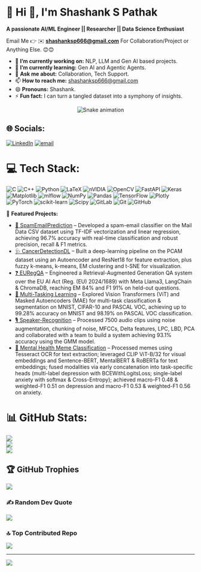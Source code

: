 # 💫 Hi 👋, I'm Shashank S Pathak
**A passionate AI/ML Engineer || Researcher || Data Science Enthusiast**

Email Me 👉 ✉️ **shashanksp666@gmail.com** For Collaboration/Project or Anything Else. 😊😊

- 🔭 **I’m currently working on:** NLP, LLM and Gen AI based projects. 
- 🌱 **I’m currently learning:** Gen AI and Agentic Agents.
- 💬 **Ask me about:** Collaboration, Tech Support.
- 📫 **How to reach me:** shashanksp666@gmail.com
- 😄 **Pronouns:** Shashank.
- ⚡ **Fun fact:** I can turn a tangled dataset into a symphony of insights.

<!-- Snake Game Repo View -->

<div align="center">
  <img src="https://profile-readme-generator.com/assets/snake.svg" alt="Snake animation" />
</div>

## 🌐 Socials:
[![LinkedIn](https://img.shields.io/badge/LinkedIn-%230077B5.svg?logo=linkedin&logoColor=white)](https://linkedin.com/in/https://www.linkedin.com/in/Shashank-S-Pathak) [![email](https://img.shields.io/badge/Email-D14836?logo=gmail&logoColor=white)](mailto:shashanksp666@gmail.com) 

# 💻 Tech Stack:
![C](https://img.shields.io/badge/c-%2300599C.svg?style=for-the-badge&logo=c&logoColor=white) ![C++](https://img.shields.io/badge/c++-%2300599C.svg?style=for-the-badge&logo=c%2B%2B&logoColor=white) ![Python](https://img.shields.io/badge/python-3670A0?style=for-the-badge&logo=python&logoColor=ffdd54) ![LaTeX](https://img.shields.io/badge/latex-%23008080.svg?style=for-the-badge&logo=latex&logoColor=white) ![nVIDIA](https://img.shields.io/badge/cuda-000000.svg?style=for-the-badge&logo=nVIDIA&logoColor=green) ![OpenCV](https://img.shields.io/badge/opencv-%23white.svg?style=for-the-badge&logo=opencv&logoColor=white) ![FastAPI](https://img.shields.io/badge/FastAPI-005571?style=for-the-badge&logo=fastapi) ![Keras](https://img.shields.io/badge/Keras-%23D00000.svg?style=for-the-badge&logo=Keras&logoColor=white) ![Matplotlib](https://img.shields.io/badge/Matplotlib-%23ffffff.svg?style=for-the-badge&logo=Matplotlib&logoColor=black) ![mlflow](https://img.shields.io/badge/mlflow-%23d9ead3.svg?style=for-the-badge&logo=numpy&logoColor=blue) ![NumPy](https://img.shields.io/badge/numpy-%23013243.svg?style=for-the-badge&logo=numpy&logoColor=white) ![Pandas](https://img.shields.io/badge/pandas-%23150458.svg?style=for-the-badge&logo=pandas&logoColor=white) ![TensorFlow](https://img.shields.io/badge/TensorFlow-%23FF6F00.svg?style=for-the-badge&logo=TensorFlow&logoColor=white) ![Plotly](https://img.shields.io/badge/Plotly-%233F4F75.svg?style=for-the-badge&logo=plotly&logoColor=white) ![PyTorch](https://img.shields.io/badge/PyTorch-%23EE4C2C.svg?style=for-the-badge&logo=PyTorch&logoColor=white) ![scikit-learn](https://img.shields.io/badge/scikit--learn-%23F7931E.svg?style=for-the-badge&logo=scikit-learn&logoColor=white) ![Scipy](https://img.shields.io/badge/SciPy-%230C55A5.svg?style=for-the-badge&logo=scipy&logoColor=%white) ![GitLab](https://img.shields.io/badge/gitlab-%23181717.svg?style=for-the-badge&logo=gitlab&logoColor=white) ![Git](https://img.shields.io/badge/git-%23F05033.svg?style=for-the-badge&logo=git&logoColor=white) ![GitHub](https://img.shields.io/badge/github-%23121011.svg?style=for-the-badge&logo=github&logoColor=white)

📂 **Featured Projects:**  
- [📧 SpamEmailPrediction](https://github.com/ShashankPat/Project_Spam_Detection_) – Developed a spam-email classifier on the Mail Data CSV dataset using TF-IDF vectorization and linear regression, achieving 96.7% accuracy with real-time classification and robust precision, recall & F1 metrics.
- [🩺 CancerDetectionDL](https://github.com/ShashankPat/PCAM_Autoencoder) – Built a deep-learning pipeline on the PCAM dataset using an Autoencoder and ResNet18 for feature extraction, plus fuzzy k-means, k-means, EM clustering and t-SNE for visualization.
- [❓ EURegQA](https://github.com/ShashankPat/Project-on-RAG) – Engineered a Retrieval-Augmented Generation QA system over the EU AI Act (Reg. (EU) 2024/1689) with Meta Llama3, LangChain & ChromaDB, reaching EM 84% and F1 91% on held-out questions.
- [🎨 Multi-Tasking Learning](https://github.com/ShashankPat/VIT-MAE) – Explored Vision Transformers (ViT) and Masked Autoencoders (MAE) for multi-task classification & segmentation on MNIST, CIFAR-10 and PASCAL VOC, achieving up to 99.28% accuracy on MNIST and 98.19% on PASCAL VOC classification.
- [🎙️ Speaker-Recognition](https://github.com/ShashankPat/Speaker_Recognition_) – Processed 7500 audio clips using noise augmentation, chunking of noise, MFCCs,
 Delta features, LPC, LBD, PCA and collaborated with a team to build a system achieving 93.1% accuracy using the GMM model.
- [🧠 Mental Health Meme Classification](https://github.com/ShashankPat/NLP-Project/tree/main) – Processed memes using Tesseract OCR for text extraction; leveraged CLIP ViT-B/32 for visual embeddings and Sentence-BERT, MentalBERT & RoBERTa for text embeddings; fused modalities via early concatenation into task-specific heads (multi-label depression with BCEWithLogitsLoss; single-label anxiety with softmax & Cross-Entropy); achieved macro-F1 0.48 & weighted-F1 0.51 on depression and macro-F1 0.53 & weighted-F1 0.56 on anxiety.

# 📊 GitHub Stats:
![](https://github-readme-stats.vercel.app/api?username=ShashankPat&theme=one_dark_pro&hide_border=false&include_all_commits=true&count_private=false)<br/>
![](https://nirzak-streak-stats.vercel.app/?user=ShashankPat&theme=one_dark_pro&hide_border=false)<br/>
![](https://github-readme-stats.vercel.app/api/top-langs/?username=ShashankPat&theme=one_dark_pro&hide_border=false&include_all_commits=true&count_private=false&layout=compact)

## 🏆 GitHub Trophies
![](https://github-profile-trophy.vercel.app/?username=ShashankPat&theme=radical&no-frame=false&no-bg=true&margin-w=4)

### ✍️ Random Dev Quote
![](https://quotes-github-readme.vercel.app/api?type=horizontal&theme=radical)

### 🔝 Top Contributed Repo
![](https://github-contributor-stats.vercel.app/api?username=ShashankPat&limit=5&theme=dark&combine_all_yearly_contributions=true)

---
[![](https://visitcount.itsvg.in/api?id=ShashankPat&icon=0&color=0)](https://visitcount.itsvg.in)

<!-- Proudly created with GPRM ( https://gprm.itsvg.in ) -->
